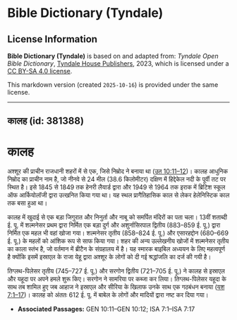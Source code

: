 # Bible Dictionary (Tyndale)

## License Information

**Bible Dictionary (Tyndale)** is based on and adapted from: _Tyndale Open Bible Dictionary_, [Tyndale House Publishers](https://tyndaleopenresources.com/), 2023, which is licensed under a [CC BY-SA 4.0 license](https://creativecommons.org/licenses/by-sa/4.0/legalcode.en).

This markdown version (created `2025-10-16`) is provided under the same license.



--------------------------------

## कालह (id: 381388)

कालह
====

अश्शूर की प्राचीन राजधानी शहरों में से एक, जिसे निम्रोद ने बनाया था ([उत 10:11–12](https://ref.ly/Gen10:11-Gen10:12))। कालह आधुनिक निम्रोद का प्राचीन नाम है, जो नीनवे से 24 मील (38\.6 किलोमीटर) दक्षिण में हिद्देकेल नदी के पूर्वी तट पर स्थित है। इसे 1845 से 1849 तक हेनरी लैयार्ड द्वारा और 1949 से 1964 तक इराक में ब्रिटिश स्कूल ऑफ आर्कियोलॉजी द्वारा उत्खनित किया गया था। यह स्थल प्रागैतिहासिक काल से लेकर हेलेनिस्टिक काल तक बसा हुआ था।

कालह में खुदाई से एक बड़ा जिगुरात और निनुर्ता और नाबू को समर्पित मंदिरों का पता चला। 13वीं शताब्दी ई. पू. में शल्मनेसर प्रथम द्वारा निर्मित एक बड़ा दुर्ग और अशुर्नासिरपाल द्वितीय (883–859 ई. पू.) द्वारा निर्मित एक महल भी वहां खोजा गया। शल्मनेसर तृतीय (858–824 ई. पू.) और एसारहद्दोन (680–669 ई. पू.) के महलों को आंशिक रूप से साफ किया गया। शहर की अन्य उल्लेखनीय खोजों में शल्मनेसर तृतीय का काला स्तंभ है, जो वर्तमान में ब्रीटैन के संग्रहालय में है। यह स्मारक बाइबिल अध्ययन के लिए महत्वपूर्ण है क्योंकि इसमें इस्राएल के राजा येहू द्वारा अश्शूर के लोगों को दी गई श्रद्धांजलि का दर्ज की गयी है।

तिग्लथ\-पिलेसर तृतीय (745–727 ई. पू.) और सरगोन द्वितीय (721–705 ई. पू.) ने कालह से इस्राएल और यहूदा पर अपने हमले शुरू किए। सरगोन ने सामरिया पर कब्जा कर लिया। तिग्लथ\-पिलेसर यहूदा के साथ तब शामिल हुए जब आहाज ने इस्राएल और सीरिया के खिलाफ उनके साथ एक गठबंधन बनाया ([यश 7:1–17](https://ref.ly/Isa7:1-Isa7:17))। कालह को अंततः 612 ई. पू. में बाबेल के लोगों और मादियों द्वारा नष्ट कर दिया गया।

* **Associated Passages:** GEN 10:11–GEN 10:12; ISA 7:1–ISA 7:17

